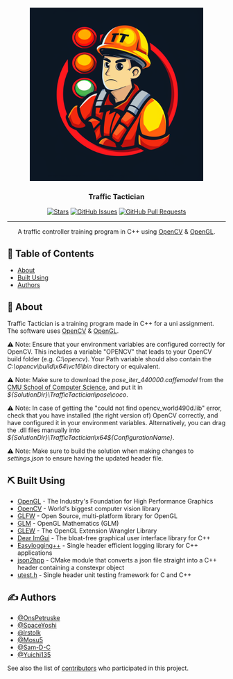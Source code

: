 <p align="center">
  <a href="https://github.com/SpaceYoshi/traffic-tactician/" rel="noopener">
 <img width=400px height=400px src="logo.png" alt="Project logo"></a>
</p>

<h3 align="center">Traffic Tactician</h3>

<div align="center">

  [![Stars](https://img.shields.io/github/stars/pkg-dot-zip/traffic-tactician.svg)](https://github.com/pkg-dot-zip/traffic-tactician/stargazers)
  [![GitHub Issues](https://img.shields.io/github/issues/pkg-dot-zip/traffic-tactician.svg)](https://github.com/pkg-dot-zip/traffic-tactician/issues)
  [![GitHub Pull Requests](https://img.shields.io/github/issues-pr/pkg-dot-zip/traffic-tactician.svg)](https://github.com/pkg-dot-zip/traffic-tactician/pulls)

</div>

---

<p align="center"> A traffic controller training program in C++ using <a href="https://opencv.org/">OpenCV</a> & <a href="https://www.opengl.org/">OpenGL</a>.
    <br> 
</p>

## 📝 Table of Contents
- [About](#about)
- [Built Using](#built_using)
- [Authors](#authors)

## 🧐 About <a name = "about"></a>
Traffic Tactician is a training program made in C++ for a uni assignment. The software uses <a href="https://opencv.org/">OpenCV</a> & <a href="https://www.opengl.org/">OpenGL</a>.

⚠ Note: Ensure that your environment variables are configured correctly for OpenCV. This includes a variable "OPENCV" that leads to your OpenCV build folder (e.g. *C:\opencv*). Your Path variable should also contain the *C:\opencv\build\x64\vc16\bin* directory or equivalent.

⚠ Note: Make sure to download the *pose_iter_440000.caffemodel* from the [CMU School of Computer Science](https://www.cs.cmu.edu/), and put it in *${SolutionDir}\TrafficTactician\pose\coco*.

⚠ Note: In case of getting the "could not find opencv_world490d.lib" error, check that you have installed (the right version of) OpenCV correctly, and have configured it in your environment variables. Alternatively, you can drag the .dll files manually into *${SolutionDir}\TrafficTactician\x64\${ConfigurationName}*.

⚠ Note: Make sure to build the solution when making changes to *settings.json* to ensure having the updated header file.

## ⛏️ Built Using <a name = "built_using"></a>
- [OpenGL](https://opengl.org/) - The Industry's Foundation for High Performance Graphics
- [OpenCV](https://opencv.org/) - World's biggest computer vision library
- [GLFW](https://www.glfw.org/) - Open Source, multi-platform library for OpenGL
- [GLM](https://github.com/g-truc/glm/) - OpenGL Mathematics (GLM)
- [GLEW](https://github.com/nigels-com/glew/) - The OpenGL Extension Wrangler Library
- [Dear ImGui](https://github.com/ocornut/imgui/) - The bloat-free graphical user interface library for C++
- [Easylogging++](https://github.com/abumq/easyloggingpp/) - Single header efficient logging library for C++ applications
- [json2hpp](https://github.com/KaixoCode/json2hpp/) - CMake module that converts a json file straight into a C++ header containing a constexpr object
- [utest.h](https://github.com/sheredom/utest.h) - Single header unit testing framework for C and C++

## ✍️ Authors <a name = "authors"></a>
- [@OnsPetruske](https://github.com/pkg-dot-zip)
- [@SpaceYoshi](https://github.com/SpaceYoshi)
- [@lrstolk](https://github.com/lrstolk)
- [@Mosu5](https://github.com/Mosu5)
- [@Sam-D-C](https://github.com/Sam-D-C)
- [@Yuichi135](https://github.com/Yuichi135)

See also the list of [contributors](https://github.com/pkg-dot-zip/traffic-tactician/contributors) who participated in this project.
